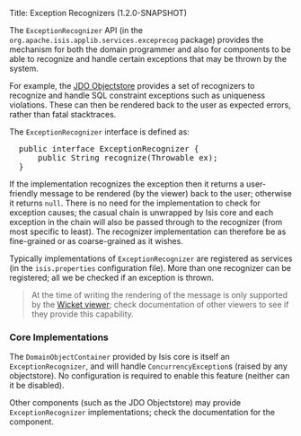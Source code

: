 Title: Exception Recognizers (1.2.0-SNAPSHOT)

The `ExceptionRecognizer` API (in the `org.apache.isis.applib.services.exceprecog` package) provides the mechanism for both the domain programmer and also for components to be able to recognize and handle certain exceptions that may be thrown by the system.

For example, the [JDO Objectstore](../../components/objectstores/jdo/about.html) provides a set of recognizers to recognize and handle SQL constraint exceptions such as uniqueness violations.  These can then be rendered back to the user as expected errors, rather than fatal stacktraces.

The `ExceptionRecognizer` interface is defined as:

<pre>
  public interface ExceptionRecognizer {
      public String recognize(Throwable ex);
  }
</pre>

If the implementation recognizes the exception then it returns a user-friendly message to be rendered (by the viewer) back to the user; otherwise it returns `null`.  There is no need for the implementation to check for exception causes; the casual chain is unwrapped by Isis core and each exception in the chain will also be passed through to the recognizer (from most specific to least).  The recognizer implementation can therefore be as fine-grained or as coarse-grained as it wishes.

Typically implementations of `ExceptionRecognizer` are registered as services (in the `isis.properties` configuration file). More than one recognizer can be registered; all we be checked if an exception is thrown.

> At the time of writing the rendering of the message is only supported by the [Wicket viewer](../../components/viewers/wicket/about.html); check documentation of other viewers to see if they provide this capability.

### Core Implementations

The `DomainObjectContainer` provided by Isis core is itself an `ExceptionRecognizer`, and will handle `ConcurrencyException`s (raised by any objectstore).  No configuration is required to enable this feature (neither can it be disabled).

Other components (such as the JDO Objectstore) may provide `ExceptionRecognizer` implementations; check the documentation for the component.
